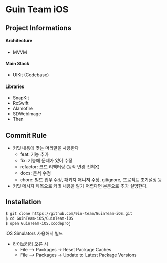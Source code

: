 # Guin Team iOS

## Project Informations
#### Architecture
 - MVVM
#### Main Stack
 - UIKit (Codebase)
#### Libraries
 - SnapKit
 - RxSwift
 - Alamofire
 - SDWebImage
 - Then


## Commit Rule
* 커밋 내용에 맞는 머리말을 사용한다
  * feat: 기능 추가
  * fix: 기능에 문제가 있어 수정
  * refactor: 코드 리팩터링 (동작 변경 전혀X)
  * docs: 문서 수정
  * chore: 빌드 업무 수정, 패키지 매니저 수정, gitignore, 프로젝트 초기설정 등
* 커밋 메시지 제목으로 커밋 내용을 알기 어렵다면 본문으로 추가 설명한다.


## Installation
```bash
$ git clone https://github.com/9in-team/GuinTeam-iOS.git
$ cd GuinTeam-iOS/GuinTeam-iOS
$ open GuinTeam-iOS.xcodeproj
```


iOS Simulators 사용해서 빌드
* 라이브러리 오류 시
  * File —> Packages -> Reset Package Caches
  * File —> Packages -> Update to Latest Package Versions
